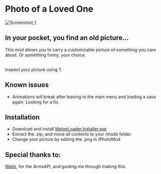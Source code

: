 # Photo of a Loved One

![Screenshot_1](https://github.com/Atlas-Lumi/Photo-of-a-Loved-One/assets/102776369/0f763b57-2f04-4512-ac4e-376df4d24036)

## In your pocket, you find an old picture...

This mod allows you to carry a customizable picture of something you care about. Or something funny, your choice.

<br> Inspect your picture using T.

## Known issues
* Animations will break after leaving to the main menu and loading a save again. Looking for a fix.

## Installation

* Download and install [MelonLoader.Installer.exe](https://github.com/HerpDerpinstine/MelonLoader/releases/latest/download/MelonLoader.Installer.exe)
* Extract the .zip, and move all contents to your /mods folder
* Change your picture by editing the .png in /PhotoMod

## Special thanks to:
[Waltz](https://github.com/HAHAYOUDEAD), for the ArmsAPI, and guiding me through making this.
